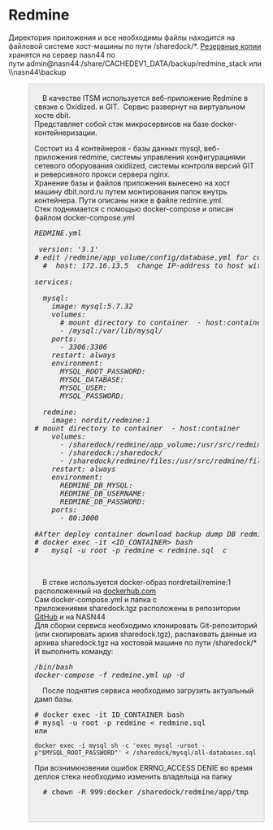 <h1>Redmine</h1>

<p>Директория приложения и все необходимы файлы находится на файловой системе хост-машины по пути /sharedock/*. <a href="/projects/retail2/wiki/Резервное_копировани_и_восстановление">Резервные копии</a> хранятся на сервер nasn44  по пути&nbsp;admin@nasn44:/share/CACHEDEV1_DATA/backup/redmine_stack или \\nasn44\backup&nbsp;</p>

<div style="background: rgb(238, 238, 238); border: 1px solid rgb(204, 204, 204); padding: 5px 10px; margin-left: 40px;">
<p>&nbsp; &nbsp; В качестве&nbsp;ITSM используется веб-приложение Redmine в связке с Oxidized. и GIT.&nbsp;&nbsp;Сервис развернут на виртуальном хосте dbit.<br />
Представляет собой стэк микросервисов на базе docker-контейнеризации.</p>

<p>Состоит из 4&nbsp;контейнеров - базы&nbsp;данных mysql, веб-приложения&nbsp;redmine, системы управления конфигурациями сетевого оборуования oxidiized, системы&nbsp;контроля версий GIT и реверсивного&nbsp;прокси сервера nginx.<br />
Хранение&nbsp;базы&nbsp;и файлов приложения вынесено на хост машину dbit.nord.ru путем монтирования папок внутрь контейнера. Пути описаны ниже в файле redmine.yml.&nbsp;<br />
Стек поднимается с помощью docker-compose и описан&nbsp; файлом docker-compose.yml</p>

<pre>
<em>REDMINE.yml

 version: &#39;3.1&#39;
# edit /redmine/app_volume/config/database.yml for connect redmine with DB instance
&nbsp; # &nbsp;host: 172.16.13.5 &nbsp;change IP-address to host with DB

services:

&nbsp; mysql:
&nbsp; &nbsp; image: mysql:5.7.32
&nbsp; &nbsp; volumes:
&nbsp; &nbsp; &nbsp; # mount directory to container &nbsp;- host:container
&nbsp; &nbsp; &nbsp; - /mysql:/var/lib/mysql/
&nbsp; &nbsp; ports:
&nbsp; &nbsp; &nbsp; - 3306:3306
&nbsp; &nbsp; restart: always
&nbsp; &nbsp; environment:
&nbsp; &nbsp; &nbsp; MYSQL_ROOT_PASSWORD: 
&nbsp; &nbsp; &nbsp; MYSQL_DATABASE: 
&nbsp; &nbsp; &nbsp; MYSQL_USER: 
&nbsp; &nbsp; &nbsp; MYSQL_PASSWORD: 

&nbsp; redmine:
&nbsp; &nbsp; image: nordit/redmine:1
# mount directory to container &nbsp;- host:container
&nbsp; &nbsp; volumes:
&nbsp; &nbsp; &nbsp; - /sharedock/redmine/app_volume:/usr/src/redmine/
&nbsp; &nbsp; &nbsp; - /sharedock:/sharedock/
&nbsp; &nbsp; &nbsp; - /sharedock/redmine/files:/usr/src/redmine/files/
&nbsp; &nbsp; restart: always
&nbsp; &nbsp; environment:
&nbsp; &nbsp; &nbsp; REDMINE_DB_MYSQL: 
&nbsp; &nbsp; &nbsp; REDMINE_DB_USERNAME: 
&nbsp; &nbsp; &nbsp; REDMINE_DB_PASSWORD: 
&nbsp; &nbsp; ports:
&nbsp; &nbsp; &nbsp; - 80:3000

#After deploy container download backup dump DB redmine
# docker exec -it &lt;ID_CONTAINER&gt; bash
# &nbsp; mysql -u root -p redmine &lt; redmine.sql &nbsp;c
</em>

</pre>

<p>&nbsp; &nbsp; В стеке используется docker-образ nordretail/remine:1 расположенный на <a href="http://dockerhub.com">dockerhub.com</a><br />
Сам docker-compose.yml и папка с приложениями&nbsp;sharedock.tgz&nbsp;расположены в репозитории <a href="http://github.com/nordretail/redmine.git">GitHub</a>&nbsp;и на&nbsp;NASN44<br />
Для сборки сервиса необходимо клонировать Git-репозиторий (или скопировать архив sharedock.tgz),&nbsp;распаковать данные из архива&nbsp;sharedock.tgz на хостовой машине по пути /sharedock/*<br />
И выполнить команду:</p>

<pre>
<em>/bin/bash
docker-compose -f redmine.yml up -d </em>
</pre>

<p>&nbsp; &nbsp; После поднятия сервиса необходимо загрузить актуальный дамп базы. </p>

<pre>
# docker exec -it ID_CONTAINER bash
# mysql -u root -p redmine &lt; redmine.sql 
или </pre>

<pre>
<code>docker exec -i mysql sh -c &#39;exec mysql -uroot -p&quot;$MYSQL_ROOT_PASSWORD&quot;&#39; &lt; /sharedock/mysql/all-databases.sql</code></pre>

<p>При вознимкновении ошибок ERRNO_ACCESS DENIE во время деплоя стека необходимо изменить владельца на папку</p>

<pre>
  # chown -R 999:docker /sharedock/redmine/app/tmp</pre>

<p>&nbsp;</p>
</div>

<p>&nbsp;</p>

